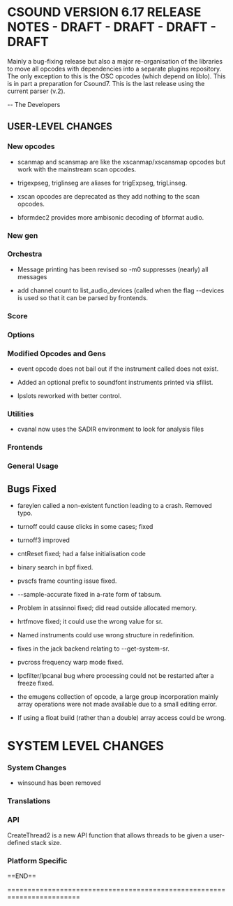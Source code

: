 
# CSOUND VERSION 6.17 RELEASE NOTES - DRAFT - DRAFT - DRAFT - DRAFT 

Mainly a bug-fixing release but also a major re-organisation of the
libraries to move all opcodes with dependencies into a separate plugins
repository. The only exception to this is the OSC opcodes (which
depend on liblo). This is in part a preparation for Csound7. This is
the last release using the current parser (v.2).

-- The Developers

## USER-LEVEL CHANGES

### New opcodes

- scanmap and scansmap are like the xscanmap/xscansmap opcodes but
  work with the mainstream scan opcodes.

- trigexpseg, triglinseg are aliases for trigExpseg, trigLinseg.

- xscan opcodes are deprecated as they add nothing to the scan opcodes.

- bformdec2 provides more ambisonic decoding of bformat audio.

### New gen

### Orchestra

- Message printing has been revised so -m0 suppresses (nearly) all
    messages

- add channel count to list_audio_devices (called when the flag
  --devices is used so that it can be parsed by frontends.

### Score

### Options

### Modified Opcodes and Gens

- event opcode does not bail out if the instrument called does not exist.

- Added an optional prefix to soundfont instruments printed via sfilist.

- lpslots reworked with better control.

### Utilities

- cvanal now uses the SADIR environment to look for analysis files

### Frontends

### General Usage

## Bugs Fixed

- fareylen called a non-existent function leading to a crash.  Removed typo.

- turnoff could cause clicks in some cases; fixed

- turnoff3 improved

- cntReset fixed; had a false initialisation code

- binary search in bpf fixed.

- pvscfs frame counting issue fixed.

- --sample-accurate fixed in a-rate form of tabsum.

- Problem in atssinnoi fixed; did read outside allocated memory.

- hrtfmove fixed; it could use the wrong value for sr.

- Named instruments could use wrong structure in redefinition.

- fixes in the jack backend relating to --get-system-sr.

- pvcross frequency warp mode fixed.

- lpcfilter/lpcanal bug where processing could not be restarted after
  a freeze fixed.

- the emugens collection of opcode, a large group incorporation mainly
  array operations were not made available due to a small editing
  error.

- If using a float build (rather than a double) array access could be
  wrong.

# SYSTEM LEVEL CHANGES

### System Changes

- winsound has been removed

### Translations

### API

CreateThread2 is a new API function that allows threads to be given a
user-defined stack size.

### Platform Specific

==END==
    
========================================================================






